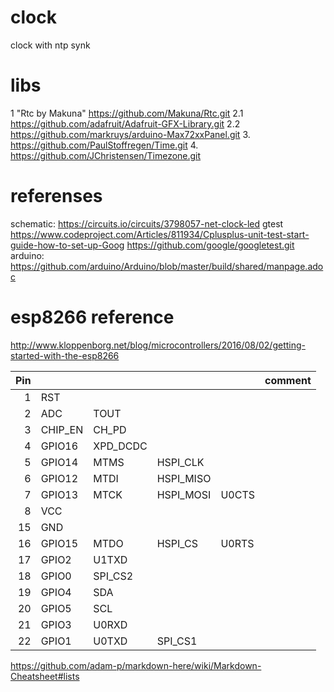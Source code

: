 # clock
clock with ntp synk

# libs
 1 "Rtc by Makuna"
 https://github.com/Makuna/Rtc.git
 2.1
 https://github.com/adafruit/Adafruit-GFX-Library.git
 2.2
 https://github.com/markruys/arduino-Max72xxPanel.git
 3.
 https://github.com/PaulStoffregen/Time.git
 4.
 https://github.com/JChristensen/Timezone.git
# referenses
schematic: https://circuits.io/circuits/3798057-net-clock-led
gtest
https://www.codeproject.com/Articles/811934/Cplusplus-unit-test-start-guide-how-to-set-up-Goog
https://github.com/google/googletest.git
arduino:
https://github.com/arduino/Arduino/blob/master/build/shared/manpage.adoc



# esp8266 reference
http://www.kloppenborg.net/blog/microcontrollers/2016/08/02/getting-started-with-the-esp8266

Pin | | | | | comment
---:| --- | --- | --- | ---| ---
1|	RST|
2|ADC|TOUT
3|CHIP_EN|CH_PD
4|GPIO16|XPD_DCDC
5|GPIO14|MTMS|HSPI_CLK
6|GPIO12|MTDI|HSPI_MISO
7|GPIO13|MTCK|HSPI_MOSI|U0CTS
8|VCC
15|GND
16|GPIO15|MTDO|HSPI_CS|U0RTS
17|GPIO2|U1TXD
18|GPIO0|SPI_CS2
19|GPIO4|SDA
20|GPIO5|SCL
21|GPIO3|U0RXD
22|GPIO1|U0TXD|SPI_CS1



https://github.com/adam-p/markdown-here/wiki/Markdown-Cheatsheet#lists
